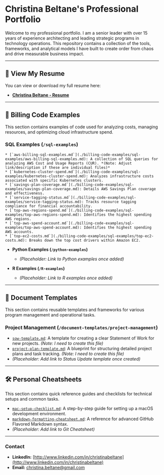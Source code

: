 # Christina Beltane's Professional Portfolio

Welcome to my professional portfolio. I am a senior leader with over 15 years of experience architecting and leading strategic programs in technology operations. This repository contains a collection of the tools, frameworks, and analytical models I have built to create order from chaos and drive measurable business impact.

---

## 📄 View My Resume

You can view or download my full resume here:

* **[Christina Beltane - Resume](./Christina_Beltane_Resume.pdf)** 

---

## 📂 Billing Code Examples

This section contains examples of code used for analyzing costs, managing resources, and optimizing cloud infrastructure spend.

### **SQL Examples (`/sql-examples`)** 

    * [`aws-billing-sql-examples.md`](./billing-code-examples/sql-examples/aws-billing-sql-examples.md): A collection of SQL queries for analyzing AWS Cost and Usage Reports (CUR). *(Note: Adjust link/description if these are individual files)*
    * [`kubernetes-cluster-spend.md`](./billing-code-examples/sql-examples/kubernetes-cluster-spend.md): Analyzes infrastructure costs associated with specific Kubernetes clusters.
    * [`savings-plan-coverage.md`](./billing-code-examples/sql-examples/savings-plan-coverage.md): Details AWS Savings Plan coverage and effectiveness.
    * [`service-tagging-status.md`](./billing-code-examples/sql-examples/service-tagging-status.md): Tracks resource tagging compliance for financial accountability.
    * [`top-aws-regions-spend.md`](./billing-code-examples/sql-examples/top-aws-regions-spend.md): Identifies the highest spending AWS regions.
    * [`top-aws-spend-account.md`](./billing-code-examples/sql-examples/top-aws-spend-account.md): Identifies the highest spending AWS accounts.
    * [`top-ec2-costs.md`](./billing-code-examples/sql-examples/top-ec2-costs.md): Breaks down the top cost drivers within Amazon EC2.

* **Python Examples (`/python-examples`)**
    * *(Placeholder: Link to Python examples once added)*

* **R Examples (`/R-examples`)**
    * *(Placeholder: Link to R examples once added)*

---

## 📄 Document Templates

This section contains reusable templates and frameworks for various program management and operational tasks.

### **Project Management (`/document-templates/project-management`)**

* [`sow-template.md`](./document-templates/project-management/sow-template.md): A template for creating a clear Statement of Work for new projects. *(Note: I need to create this file)*
* [`project-plan-template.md`](./document-templates/project-management/project-plan-template.md): A blueprint for structuring detailed project plans and task tracking. *(Note: I need to create this file)*
* *(Placeholder: Add link to Status Update template once created)*

---

## 🛠️ Personal Cheatsheets

This section contains quick reference guides and checklists for technical setups and common tasks.

* [`mac-setup-checklist.md`](./personal-cheat-sheets/mac-setup-checklist.md): A step-by-step guide for setting up a macOS development environment.
* [`markdown-formatting-cheatsheet.md`](./personal-cheat-sheets/markdown-formatting-cheatsheet.md): A reference for advanced GitHub Flavored Markdown syntax.
* *(Placeholder: Add link to Git Cheatsheet)*

---

### **Contact**

* **LinkedIn:** [http://www.linkedin.com/in/christinabeltane](http://www.linkedin.com/in/christinabeltane)
* **Email:** christina.beltane@gmail.com
